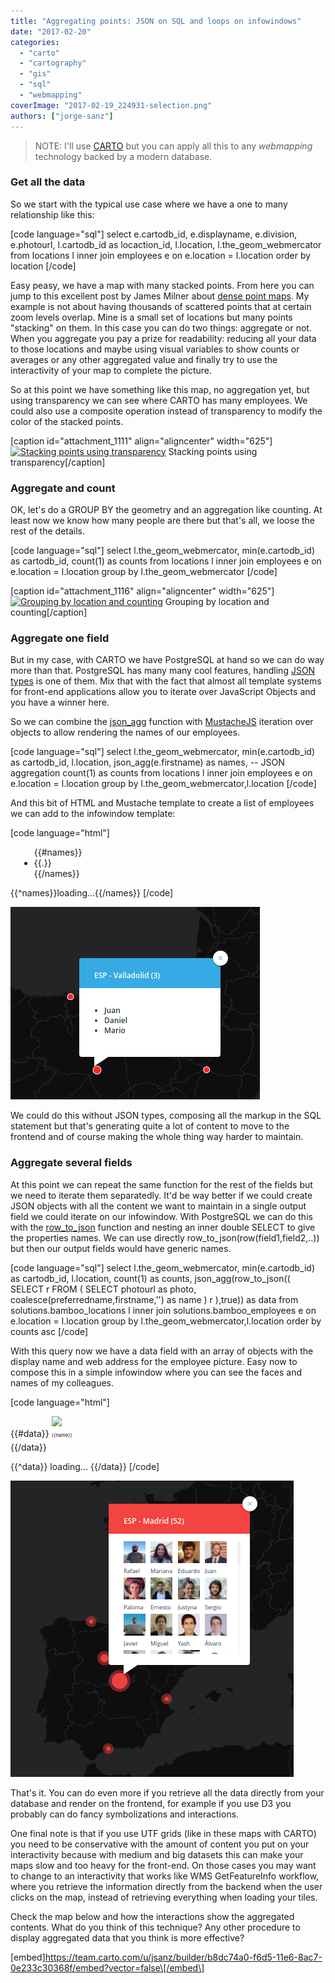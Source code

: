 ```yaml
---
title: "Aggregating points: JSON on SQL and loops on infowindows"
date: "2017-02-20"
categories: 
  - "carto"
  - "cartography"
  - "gis"
  - "sql"
  - "webmapping"
coverImage: "2017-02-19_224931-selection.png"
authors: ["jorge-sanz"]
---
```


> NOTE: I'll use [CARTO](https://carto.com) but you can apply all this to any _webmapping_ technology backed by a modern database.

### Get all the data

So we start with the typical use case where we have a one to many relationship like this:

\[code language="sql"\] select e.cartodb\_id, e.displayname, e.division, e.photourl, l.cartodb\_id as locaction\_id, l.location, l.the\_geom\_webmercator from locations l inner join employees e on e.location = l.location order by location \[/code\]

Easy peasy, we have a map with many stacked points. From here you can jump to this excellent post by James Milner about [dense point maps](https://www.loxodrome.io/post/dense-spatial-data/). My example is not about having thousands of scattered points that at certain zoom levels overlap. Mine is a small set of locations but many points "stacking" on them. In this case you can do two things: aggregate or not. When you aggregate you pay a prize for readability: reducing all your data to those locations and maybe using visual variables to show counts or averages or any other aggregated value and finally try to use the interactivity of your map to complete the picture.

So at this point we have something like this map, no aggregation yet, but using transparency we can see where CARTO has many employees. We could also use a composite operation instead of transparency to modify the color of the stacked points.

\[caption id="attachment\_1111" align="aligncenter" width="625"\][![Stacking points using transparency](https://geomaticblog.files.wordpress.com/2017/02/2017-02-19_200222-selection.png?w=625)](https://geomaticblog.files.wordpress.com/2017/02/2017-02-19_200222-selection.png) Stacking points using transparency\[/caption\]

### Aggregate and count

OK, let's do a GROUP BY the geometry and an aggregation like counting. At least now we know how many people are there but that's all, we loose the rest of the details.

\[code language="sql"\] select l.the\_geom\_webmercator, min(e.cartodb\_id) as cartodb\_id, count(1) as counts from locations l inner join employees e on e.location = l.location group by l.the\_geom\_webmercator \[/code\]

\[caption id="attachment\_1116" align="aligncenter" width="625"\][![Grouping by location and counting](https://geomaticblog.files.wordpress.com/2017/02/2017-02-19_201829-selection.png?w=625)](https://geomaticblog.files.wordpress.com/2017/02/2017-02-19_201829-selection.png) Grouping by location and counting\[/caption\]

### Aggregate one field

But in my case, with CARTO we have PostgreSQL at hand so we can do way more than that. PostgreSQL has many many cool features, handling [JSON types](https://www.postgresql.org/docs/9.5/static/datatype-json.html) is one of them. Mix that with the fact that almost all template systems for front-end applications allow you to iterate over JavaScript Objects and you have a winner here.

So we can combine the [json\_agg](https://www.postgresql.org/docs/9.5/static/functions-aggregate.html) function with [MustacheJS](https://github.com/janl/mustache.js) iteration over objects to allow rendering the names of our employees.

\[code language="sql"\] select l.the\_geom\_webmercator, min(e.cartodb\_id) as cartodb\_id, l.location, json\_agg(e.firstname) as names, -- JSON aggregation count(1) as counts from locations l inner join employees e on e.location = l.location group by l.the\_geom\_webmercator,l.location \[/code\]

And this bit of HTML and Mustache template to create a list of employees we can add to the infowindow template:

\[code language="html"\] <ul style="margin:1em;list-style-type: disc;max-height:10em;"> {{#names}}<li class="CDB-infowindow-title">{{.}}</li>{{/names}} </ul> {{^names}}loading...{{/names}} \[/code\]

[![List of employees on the infowindow](images/2017-02-19_205838-selection.png)](https://geomaticblog.files.wordpress.com/2017/02/2017-02-19_205838-selection.png)

We could do this without JSON types, composing all the markup in the SQL statement but that's generating quite a lot of content to move to the frontend and of course making the whole thing way harder to maintain.

### Aggregate several fields

At this point we can repeat the same function for the rest of the fields but we need to iterate them separatedly. It'd be way better if we could create JSON objects with all the content we want to maintain in a single output field we could iterate on our infowindow. With PostgreSQL we can do this with the [row\_to\_json](https://www.postgresql.org/docs/9.5/static/functions-json.html#FUNCTIONS-JSON-CREATION-TABLE) function and nesting an inner double SELECT to give the properties names. We can use directly row\_to\_json(row(field1,field2,..)) but then our output fields would have generic names.

\[code language="sql"\] select l.the\_geom\_webmercator, min(e.cartodb\_id) as cartodb\_id, l.location, count(1) as counts, json\_agg(row\_to\_json(( SELECT r FROM ( SELECT photourl as photo, coalesce(preferredname,firstname,'') as name ) r ),true)) as data from solutions.bamboo\_locations l inner join solutions.bamboo\_employees e on e.location = l.location group by l.the\_geom\_webmercator,l.location order by counts asc \[/code\]

With this query now we have a data field with an array of objects with the display name and web address for the employee picture. Easy now to compose this in a simple infowindow where you can see the faces and names of my colleagues.

\[code language="html"\] <div style="column-count:3;"> {{#data}} <span style="display:inline-block;margin-bottom:5px;"> <img style="height:35px;" src="{{photo}}"/> <br/> <span style="font-size:0.55em;">{{name}}</span> </span> {{/data}} </div>

{{^data}} loading... {{/data}} \[/code\]

[![Adding pictures and names](images/2017-02-19_221957-selection.png)](https://geomaticblog.files.wordpress.com/2017/02/2017-02-19_221957-selection.png)

That's it. You can do even more if you retrieve all the data directly from your database and render on the frontend, for example if you use D3 you probably can do fancy symbolizations and interactions.

One final note is that if you use UTF grids (like in these maps with CARTO) you need to be conservative with the amount of content you put on your interactivity because with medium and big datasets this can make your maps slow and too heavy for the front-end. On those cases you may want to change to an interactivity that works like WMS GetFeatureInfo workflow, where you retrieve the information directly from the backend when the user clicks on the map, instead of retrieving everything when loading your tiles.

Check the map below and how the interactions show the aggregated contents. What do you think of this technique? Any other procedure to display aggregated data that you think is more effective?

\[embed\]https://team.carto.com/u/jsanz/builder/b8dc74a0-f6d5-11e6-8ac7-0e233c30368f/embed?vector=false\[/embed\]
